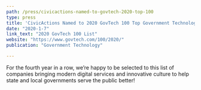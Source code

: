 ```yaml
---
path: /press/civicactions-named-to-govtech-2020-top-100
type: press
title: 'CivicActions Named to 2020 GovTech 100 Top Government Technology Companies List'
date: "2020-1-7"
link_text: "2020 GovTech 100 List"
website: "https://www.govtech.com/100/2020/"
publication: "Government Technology"

---
```


For the fourth year in a row, we’re happy to be selected to this list of companies bringing modern digital services and innovative culture to help state and local governments serve the public better!
